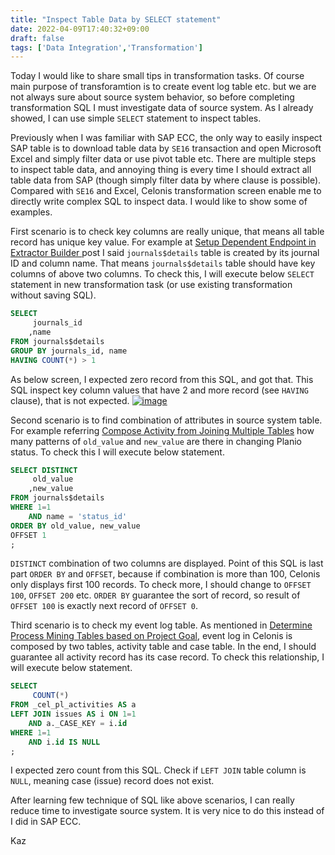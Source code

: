 ```yaml
---
title: "Inspect Table Data by SELECT statement"
date: 2022-04-09T17:40:32+09:00
draft: false
tags: ['Data Integration','Transformation']
---
```


Today I would like to share small tips in transformation tasks. Of course main purpose of transforamtion is to create event log table etc. but we are not always sure about source system behavior, so before completing transformation SQL I must investigate data of source system. As I already showed, I can use simple `SELECT` statement to inspect tables. 

Previously when I was familiar with SAP ECC, the only way to easily inspect SAP table is to download table data by `SE16` transaction and open Microsoft Excel and simply filter data or use pivot table etc. There are multiple steps to inspect table data, and annoying thing is every time I should extract all table data from SAP (though simply filter data by where clause is possible). Compared with `SE16` and Excel, Celonis transformation screen enable me to directly write complex SQL to inspect data. I would like to show some of examples.

First scenario is to check key columns are really unique, that means all table record has unique key value. For example at [Setup Dependent Endpoint in Extractor Builder
](../2022-01-29-setup-dependent-endpoint-in-extractor-builder/) post I said `journals$details` table is created by its journal ID and column name. That means `journals$details` table should have key columns of above two columns. To check this, I will execute below `SELECT` statement in new transformation task (or use existing transformation without saving SQL).

```sql
SELECT 
     journals_id
    ,name 
FROM journals$details
GROUP BY journals_id, name
HAVING COUNT(*) > 1
```

As below screen, I expected zero record from this SQL, and got that. This SQL inspect key column values that have 2 and more record (see `HAVING` clause), that is not expected.
[![image](https://user-images.githubusercontent.com/67397583/162565438-4bdaa44f-b554-474e-a1f6-98e332768421.png)](https://user-images.githubusercontent.com/67397583/162565438-4bdaa44f-b554-474e-a1f6-98e332768421.png)

Second scenario is to find combination of attributes in source system table. For example referring [Compose Activity from Joining Multiple Tables](../2022-03-05-compose-activity-from-joining-multiple-tables/) how many patterns of `old_value` and `new_value` are there in changing Planio status. To check this I will execute below statement.

```sql
SELECT DISTINCT
     old_value
    ,new_value
FROM journals$details
WHERE 1=1
    AND name = 'status_id'
ORDER BY old_value, new_value
OFFSET 1
;
```

`DISTINCT` combination of two columns are displayed. Point of this SQL is last part `ORDER BY` and `OFFSET`, because if combination is more than 100, Celonis only displays first 100 records. To check more, I should change to `OFFSET 100`, `OFFSET 200` etc. `ORDER BY` guarantee the sort of record, so result of `OFFSET 100` is exactly next record of `OFFSET 0`.

Third scenario is to check my event log table. As mentioned in [Determine Process Mining Tables based on Project Goal](../2022-02-19-determine-process-mining-tables-based-on-project-goal/), event log in Celonis is composed by two tables, activity table and case table. In the end, I should guarantee all activity record has its case record. To check this relationship, I will execute below statement.

```sql
SELECT
     COUNT(*)
FROM _cel_pl_activities AS a
LEFT JOIN issues AS i ON 1=1
    AND a._CASE_KEY = i.id
WHERE 1=1
    AND i.id IS NULL
;
```

I expected zero count from this SQL. Check if `LEFT JOIN` table column is `NULL`, meaning case (issue) record does not exist.

After learning few technique of SQL like above scenarios, I can really reduce time to investigate source system. It is very nice to do this instead of I did in SAP ECC.

Kaz
